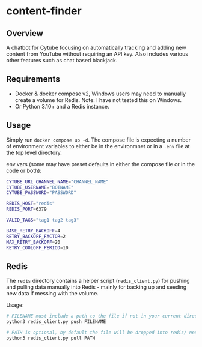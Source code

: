 # content-finder

## Overview
A chatbot for Cytube focusing on automatically tracking and adding new content from YouTube without requiring an API key. Also includes various other features such as chat based blackjack.

## Requirements
- Docker & docker compose v2, Windows users may need to manually create a volume for Redis. Note: I have not tested this on Windows.
- Or Python 3.10+ and a Redis instance.

## Usage
Simply run ``docker compose up -d``. The compose file is expecting a number of environment variables to either be in the environmnet or in a ``.env`` file at the top level directory.

env vars (some may have preset defaults in either the compose file or in the code or both):
```bash
CYTUBE_URL_CHANNEL_NAME="CHANNEL_NAME"
CYTUBE_USERNAME="BOTNAME"
CYTUBE_PASSWORD="PASSWORD"

REDIS_HOST="redis"
REDIS_PORT=6379

VALID_TAGS="tag1 tag2 tag3"

BASE_RETRY_BACKOFF=4
RETRY_BACKOFF_FACTOR=2
MAX_RETRY_BACKOFF=20
RETRY_COOLOFF_PERIOD=10
```

## Redis
The ``redis`` directory contains a helper script (``redis_client.py``) for pushing and pulling data manually into Redis - mainly for backing up and seeding new data if messing with the volume.

Usage:

```bash
# FILENAME must include a path to the file if not in your current directory
python3 redis_client.py push FILENAME

# PATH is optional, by default the file will be dropped into redis/ next to the script
python3 redis_client.py pull PATH
```
